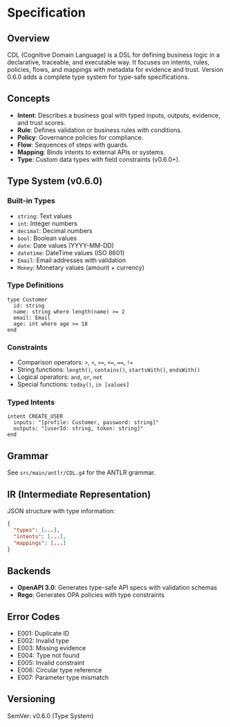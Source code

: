 # Specification

## Overview

CDL (Cognitive Domain Language) is a DSL for defining business logic in a declarative, traceable, and executable way. It focuses on intents, rules, policies, flows, and mappings with metadata for evidence and trust. Version 0.6.0 adds a complete type system for type-safe specifications.

## Concepts

- **Intent**: Describes a business goal with typed inputs, outputs, evidence, and trust scores.
- **Rule**: Defines validation or business rules with conditions.
- **Policy**: Governance policies for compliance.
- **Flow**: Sequences of steps with guards.
- **Mapping**: Binds intents to external APIs or systems.
- **Type**: Custom data types with field constraints (v0.6.0+).

## Type System (v0.6.0)

### Built-in Types
- `string`: Text values
- `int`: Integer numbers
- `decimal`: Decimal numbers
- `bool`: Boolean values
- `date`: Date values (YYYY-MM-DD)
- `datetime`: DateTime values (ISO 8601)
- `Email`: Email addresses with validation
- `Money`: Monetary values (amount + currency)

### Type Definitions
```cdl
type Customer
  id: string
  name: string where length(name) >= 2
  email: Email
  age: int where age >= 18
end
```

### Constraints
- Comparison operators: `>`, `<`, `>=`, `<=`, `==`, `!=`
- String functions: `length()`, `contains()`, `startsWith()`, `endsWith()`
- Logical operators: `and`, `or`, `not`
- Special functions: `today()`, `in [values]`

### Typed Intents
```cdl
intent CREATE_USER
  inputs: "[profile: Customer, password: string]"
  outputs: "[userId: string, token: string]"
end
```

## Grammar

See `src/main/antlr/CDL.g4` for the ANTLR grammar.

## IR (Intermediate Representation)

JSON structure with type information:
```json
{
  "types": [...],
  "intents": [...],
  "mappings": [...]
}
```

## Backends

- **OpenAPI 3.0**: Generates type-safe API specs with validation schemas
- **Rego**: Generates OPA policies with type constraints

## Error Codes

- E001: Duplicate ID
- E002: Invalid type
- E003: Missing evidence
- E004: Type not found
- E005: Invalid constraint
- E006: Circular type reference
- E007: Parameter type mismatch

## Versioning

SemVer: v0.6.0 (Type System)
